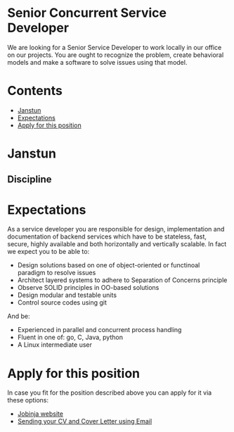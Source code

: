 # Senior Concurrent Service Developer
We are looking for a Senior Service Developer to work locally in our office on our projects.
You are ought to recognize the problem, create behavioral models and make a software to solve issues using that model.

# Contents
* [Janstun](#janstun)
* [Expectations](#expectations)
* [Apply for this position](#apply-for-this-position)

# Janstun

## Discipline

# Expectations
As a service developer you are responsible for design, implementation and documentation of backend services which have to be stateless, fast, secure, highly available and both horizontally and vertically scalable. In fact we expect you to be able to:
* Design solutions based on one of object-oriented or functinoal paradigm to resolve issues
* Architect layered systems to adhere to Separation of Concerns principle
* Observe SOLID principles in OO-based solutions
* Design modular and testable units
* Control source codes using git

And be:
* Experienced in parallel and concurrent process handling
* Fluent in one of: go, C, Java, python
* A Linux intermediate user

# Apply for this position
In case you fit for the position described above you can apply for it via these options:
* [Jobinja website][apply-jobinja]
* [Sending your CV and Cover Letter using Email][apply-email]

[janstun]: http://www.janstun.com
[ddd]: https://en.wikipedia.org/wiki/Domain-driven_design
[cqrs]: https://martinfowler.com/bliki/CQRS.html
[apply-jobinja]: https://jobinja.ir/companies/janstun/jobs/XYZ
[apply-email]: mailto:job@janstun.com?subject=Service%20Developer%20Job%20Application&body=Dear%20Human%20Resources%20Manager,%0D%0A%0D%0AI%20am%20writing%20to%20apply%20for%20the%20position%20of%20Concurrent%20Service%20Developer,%20as%20it%20was%20published%20on%20the%20Janstun%20Github%20Page.%20
